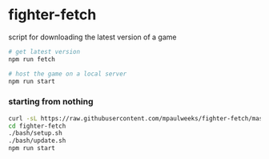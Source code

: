# fighter-fetch

script for downloading the latest version of a game

```bash
# get latest version
npm run fetch

# host the game on a local server
npm run start
```

### starting from nothing

```bash
curl -sL https://raw.githubusercontent.com/mpaulweeks/fighter-fetch/master/bash/download.sh | sudo bash -
cd fighter-fetch
./bash/setup.sh
./bash/update.sh
npm run start
```
